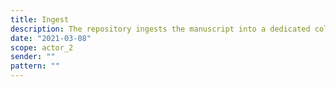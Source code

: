 ```yaml
---
title: Ingest
description: The repository ingests the manuscript into a dedicated collection corresponding to the particular overlay journal
date: "2021-03-08"
scope: actor_2
sender: ""
pattern: ""
---
```


